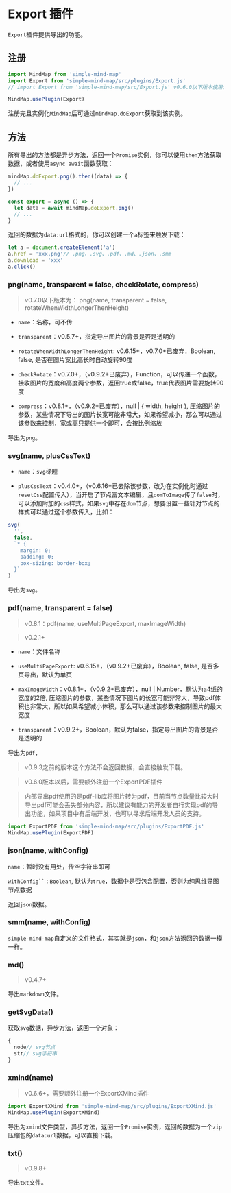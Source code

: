 # Export 插件

`Export`插件提供导出的功能。

## 注册

```js
import MindMap from 'simple-mind-map'
import Export from 'simple-mind-map/src/plugins/Export.js'
// import Export from 'simple-mind-map/src/Export.js' v0.6.0以下版本使用该路径

MindMap.usePlugin(Export)
```

注册完且实例化`MindMap`后可通过`mindMap.doExport`获取到该实例。

## 方法

所有导出的方法都是异步方法，返回一个`Promise`实例，你可以使用`then`方法获取数据，或者使用`async await`函数获取：

```js
mindMap.doExport.png().then((data) => {
  // ...
})

const export = async () => {
  let data = await mindMap.doExport.png()
  // ...
}
```

返回的数据为`data:url`格式的，你可以创建一个`a`标签来触发下载：

```js
let a = document.createElement('a')
a.href = 'xxx.png'// .png、.svg、.pdf、.md、.json、.smm
a.download = 'xxx'
a.click()
```

### png(name, transparent = false, checkRotate, compress)

> v0.7.0以下版本为： png(name, transparent = false, rotateWhenWidthLongerThenHeight)

- `name`：名称，可不传

- `transparent`：v0.5.7+，指定导出图片的背景是否是透明的

- `rotateWhenWidthLongerThenHeight`: v0.6.15+，v0.7.0+已废弃，Boolean, false, 是否在图片宽比高长时自动旋转90度

- `checkRotate`：v0.7.0+，（v0.9.2+已废弃），Function，可以传递一个函数，接收图片的宽度和高度两个参数，返回true或false，true代表图片需要旋转90度

- `compress`：v0.8.1+，（v0.9.2+已废弃），null | { width, height }, 压缩图片的参数，某些情况下导出的图片长宽可能非常大，如果希望减小，那么可以通过该参数来控制，宽或高只提供一个即可，会按比例缩放

导出为`png`。

### svg(name, plusCssText)

- `name`：`svg`标题

- `plusCssText`：v0.4.0+，（v0.6.16+已去除该参数，改为在实例化时通过`resetCss`配置传入），当开启了节点富文本编辑，且`domToImage`传了`false`时，可以添加附加的`css`样式，如果`svg`中存在`dom`节点，想要设置一些针对节点的样式可以通过这个参数传入，比如：

```js
svg(
  '', 
  false, 
  `* {
    margin: 0;
    padding: 0;
    box-sizing: border-box;
  }`
)
```

导出为`svg`。

### pdf(name, transparent = false)

> v0.8.1：pdf(name, useMultiPageExport, maxImageWidth)

> v0.2.1+

- `name`：文件名称

- `useMultiPageExport`: v0.6.15+，（v0.9.2+已废弃），Boolean, false, 是否多页导出，默认为单页

- `maxImageWidth`：v0.8.1+，（v0.9.2+已废弃），null | Number，默认为a4纸的宽度的2倍, 压缩图片的参数，某些情况下图片的长宽可能非常大，导致pdf体积也非常大，所以如果希望减小体积，那么可以通过该参数来控制图片的最大宽度

- `transparent`：v0.9.2+，Boolean，默认为false，指定导出图片的背景是否是透明的

导出为`pdf`，

> v0.9.3之前的版本这个方法不会返回数据，会直接触发下载。

> v0.6.0版本以后，需要额外注册一个ExportPDF插件

> 内部导出pdf使用的是pdf-lib库将图片转为pdf，目前当节点数量比较大时导出pdf可能会丢失部分内容，所以建议有能力的开发者自行实现pdf的导出功能，如果项目中有后端开发，也可以寻求后端开发人员的支持。

```js
import ExportPDF from 'simple-mind-map/src/plugins/ExportPDF.js'
MindMap.usePlugin(ExportPDF)
```

### json(name, withConfig)

`name`：暂时没有用处，传空字符串即可

`withConfig``：Boolean`, 默认为`true`，数据中是否包含配置，否则为纯思维导图节点数据

返回`json`数据。

### smm(name, withConfig)

`simple-mind-map`自定义的文件格式，其实就是`json`，和`json`方法返回的数据一模一样。

### md()

> v0.4.7+

导出`markdown`文件。

### getSvgData()

获取`svg`数据，异步方法，返回一个对象：

```js
{
  node// svg节点
  str// svg字符串
}
```

### xmind(name)

> v0.6.6+，需要额外注册一个ExportXMind插件

```js
import ExportXMind from 'simple-mind-map/src/plugins/ExportXMind.js'
MindMap.usePlugin(ExportXMind)
```

导出为`xmind`文件类型，异步方法，返回一个`Promise`实例，返回的数据为一个`zip`压缩包的`data:url`数据，可以直接下载。

### txt()

> v0.9.8+

导出`txt`文件。